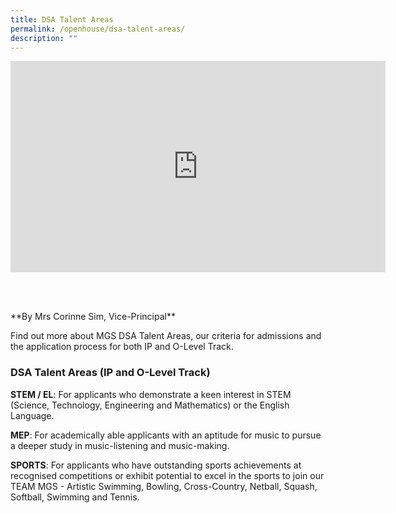 ```yaml
---
title: DSA Talent Areas
permalink: /openhouse/dsa-talent-areas/
description: ""
---
```

<div style="width:100%; height:400px">
	<iframe width="600" height="338" src="https://www.youtube.com/embed/jUfBPDKm2z4" title="MGS DSA Talent Areas" frameborder="0" allow="accelerometer; autoplay; clipboard-write; encrypted-media; gyroscope; picture-in-picture" allowfullscreen></iframe>
</div>
**By Mrs Corinne Sim, Vice-Principal**

Find out more about MGS DSA Talent Areas, our criteria for admissions and the application process for both IP and O-Level Track.


### DSA Talent Areas (IP and O-Level Track)

**STEM / EL**: For applicants who demonstrate a keen interest in STEM (Science, Technology, Engineering and Mathematics) or the English Language.

**MEP**: For academically able applicants with an aptitude for music to pursue a deeper study in music-listening and music-making.

**SPORTS**: For applicants who have outstanding sports achievements at recognised competitions or exhibit potential to excel in the sports to join our TEAM MGS - Artistic Swimming, Bowling, Cross-Country, Netball, Squash, Softball, Swimming and Tennis.